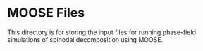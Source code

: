 # MOOSE Files

This directory is for storing the input files for running phase-field simulations of spinodal decomposition using MOOSE.
